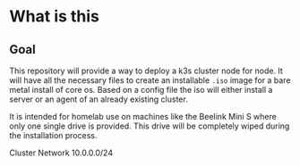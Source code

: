 # What is this
## Goal
This repository will provide a way to  deploy a k3s cluster node for node.
It will have all the necessary files to create an installable `.iso` image for
a bare metal install of core os.
Based on a config file the iso will either install a server or an agent of
an already existing cluster.

It is intended for homelab use on machines like the Beelink Mini S where only
one single drive is provided. This drive will be completely wiped during the
installation process.


Cluster Network
10.0.0.0/24